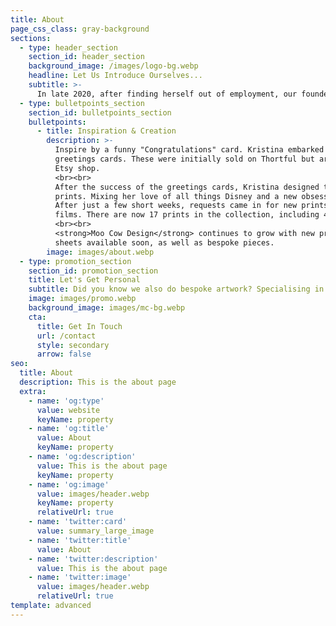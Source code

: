 ```yaml
---
title: About
page_css_class: gray-background
sections:
  - type: header_section
    section_id: header_section
    background_image: /images/logo-bg.webp
    headline: Let Us Introduce Ourselves...
    subtitle: >-
      In late 2020, after finding herself out of employment, our founder Kristina Tiffin decided to explore a new direction and flex her creative fingers. A few months later <strong>Moo Cow Design</strong> was born.
  - type: bulletpoints_section
    section_id: bulletpoints_section
    bulletpoints:
      - title: Inspiration & Creation
        description: >-
          Inspire by a funny "Congratulations" card. Kristina embarked on creating her own range of pun filled
          greetings cards. These were initially sold on Thortful but are now available on both our website and
          Etsy shop.
          <br><br>
          After the success of the greetings cards, Kristina designed the first <strong>Moo Cow Design</strong> collection of
          prints. Mixing her love of all things Disney and a new obsession for minimalist style digital artwork.
          After just a few short weeks, requests came in for new prints based on customers favourite Disney
          films. There are now 17 prints in the collection, including 4 digital downloads.
          <br><br>
          <strong>Moo Cow Design</strong> continues to grow with new products, including individual stickers and sticker
          sheets available soon, as well as bespoke pieces.
        image: images/about.webp
  - type: promotion_section
    section_id: promotion_section
    title: Let's Get Personal
    subtitle: Did you know we also do bespoke artwork? Specialising in minimalist style digital drawings, we can capture your special moment or special person in a unique way. Drop us a message to find out more.
    image: images/promo.webp
    background_image: images/mc-bg.webp
    cta:
      title: Get In Touch
      url: /contact
      style: secondary
      arrow: false
seo:
  title: About
  description: This is the about page
  extra:
    - name: 'og:type'
      value: website
      keyName: property
    - name: 'og:title'
      value: About
      keyName: property
    - name: 'og:description'
      value: This is the about page
      keyName: property
    - name: 'og:image'
      value: images/header.webp
      keyName: property
      relativeUrl: true
    - name: 'twitter:card'
      value: summary_large_image
    - name: 'twitter:title'
      value: About
    - name: 'twitter:description'
      value: This is the about page
    - name: 'twitter:image'
      value: images/header.webp
      relativeUrl: true
template: advanced
---
```

